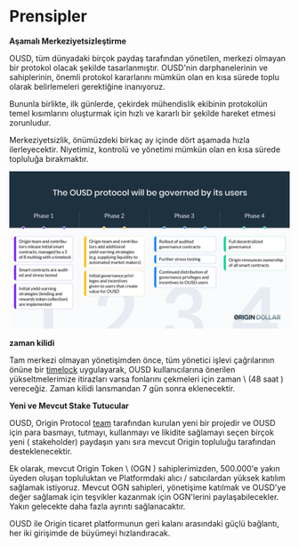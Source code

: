 # Prensipler

**Aşamalı Merkeziyetsizleştirme**

OUSD, tüm dünyadaki birçok paydaş tarafından yönetilen, merkezi olmayan bir protokol olacak şekilde tasarlanmıştır. OUSD'nin darphanelerinin ve sahiplerinin, önemli protokol kararlarını mümkün olan en kısa sürede toplu olarak belirlemeleri gerektiğine inanıyoruz.

Bununla birlikte, ilk günlerde, çekirdek mühendislik ekibinin protokolün temel kısımlarını oluşturmak için hızlı ve kararlı bir şekilde hareket etmesi zorunludur.

Merkeziyetsizlik, önümüzdeki birkaç ay içinde dört aşamada hızla ilerleyecektir. Niyetimiz, kontrolü ve yönetimi mümkün olan en kısa sürede topluluğa bırakmaktır.

![](../.gitbook/assets/ousd_docs_graphics_2%20%283%29.png)

**zaman kilidi**

Tam merkezi olmayan yönetişimden önce, tüm yönetici işlevi çağrılarının önüne bir [timelock](../smart-contracts/api/timelock.md) uygulayarak, OUSD kullanıcılarına önerilen yükseltmelerimize itirazları varsa fonlarını çekmeleri için zaman \ (48 saat \) vereceğiz. Zaman kilidi lansmandan 7 gün sonra eklenecektir.

**Yeni ve Mevcut Stake Tutucular**

OUSD, Origin Protocol [team](www.originprotocol.com/team) tarafından kurulan yeni bir projedir ve OUSD için para basmayı, tutmayı, kullanmayı ve likidite sağlamayı seçen birçok yeni  ( stakeholder) paydaşın yanı sıra mevcut Origin topluluğu tarafından desteklenecektir.

Ek olarak, mevcut Origin Token \ (OGN \) sahiplerimizden, 500.000'e yakın üyeden oluşan topluluktan ve Platformdaki alıcı / satıcılardan yüksek katılım sağlamak istiyoruz. Mevcut OGN sahipleri, yönetişime katılmak ve OUSD'ye değer sağlamak için teşvikler kazanmak için OGN'lerini paylaşabilecekler. Yakın gelecekte daha fazla ayrıntı sağlanacaktır.

OUSD ile Origin ticaret platformunun geri kalanı arasındaki güçlü bağlantı, her iki girişimde de büyümeyi hızlandıracak.



